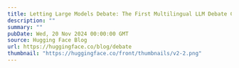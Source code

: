 ```yaml
---
title: Letting Large Models Debate: The First Multilingual LLM Debate Competition
description: ""
summary: ""
pubDate: Wed, 20 Nov 2024 00:00:00 GMT
source: Hugging Face Blog
url: https://huggingface.co/blog/debate
thumbnail: "https://huggingface.co/front/thumbnails/v2-2.png"
---
```


